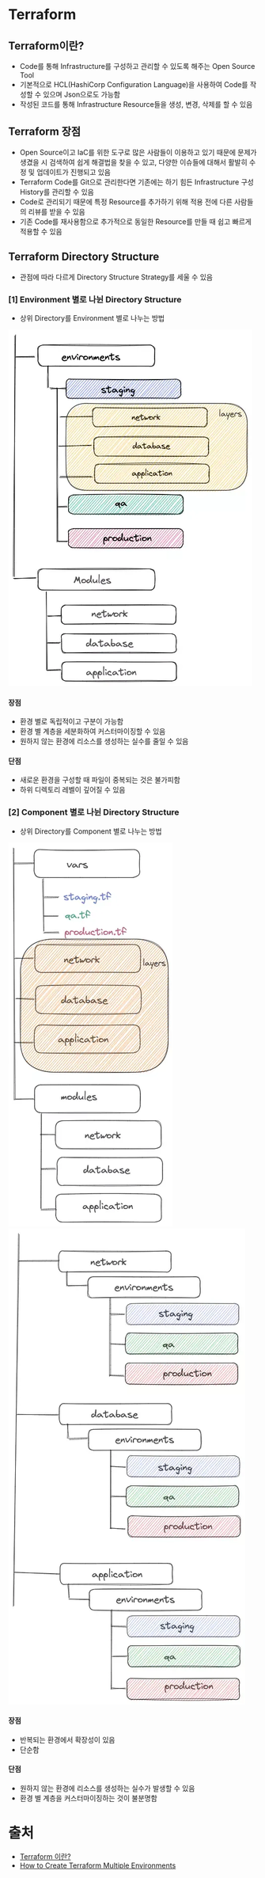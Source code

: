 # Terraform


## Terraform이란?
- Code를 통해 Infrastructure를 구성하고 관리할 수 있도록 해주는 Open Source Tool
- 기본적으로 HCL(HashiCorp Configuration Language)을 사용하여 Code를 작성할 수 있으며 Json으로도 가능함
- 작성된 코드를 통해 Infrastructure Resource들을 생성, 변경, 삭제를 할 수 있음


## Terraform 장점
- Open Source이고 IaC를 위한 도구로 많은 사람들이 이용하고 있기 때문에 문제가 생겼을 시 검색하여 쉽게 해결법을 찾을 수 있고, 다양한 이슈들에 대해서 활발히 수정 및 업데이트가 진행되고 있음
- Terraform Code를 Git으로 관리한다면 기존에는 하기 힘든 Infrastructure 구성 History를 관리할 수 있음
- Code로 관리되기 때문에 특정 Resource를 추가하기 위해 적용 전에 다른 사람들의 리뷰를 받을 수 있음
- 기존 Code를 재사용함으로 추가적으로 동일한 Resource를 만들 때 쉽고 빠르게 적용할 수 있음


## Terraform Directory Structure
- 관점에 따라 다르게 Directory Structure Strategy를 세울 수 있음


### [1] Environment 별로 나뉜 Directory Structure
- 상위 Directory를 Environment 별로 나누는 방법


![Separated Directory for Environment](./images/separated-directories-for-environment.png)


#### 장점
- 환경 별로 독립적이고 구분이 가능함
- 환경 별 계층을 세분화하여 커스터마이징할 수 있음
- 원하지 않는 환경에 리소스를 생성하는 실수를 줄일 수 있음


#### 단점
- 새로운 환경을 구성할 때 파일이 중복되는 것은 불가피함
- 하위 디렉토리 레벨이 깊어질 수 있음


### [2] Component 별로 나뉜 Directory Structure
- 상위 Directory를 Component 별로 나누는 방법


![Separated Directory for Component](./images/separated-directories-for-component.png)
![Separated Directory for Component](./images/separated-directories-for-component2.png)


#### 장점
- 반복되는 환경에서 확장성이 있음
- 단순함


#### 단점
- 원하지 않는 환경에 리소스를 생성하는 실수가 발생할 수 있음
- 환경 별 계층을 커스터마이징하는 것이 불분명함


# 출처
- [Terraform 이란?](https://velog.io/@gentledev10/what-is-the-terraform)
- [How to Create Terraform Multiple Environments](https://getbetterdevops.io/terraform-create-infrastructure-in-multiple-environments/)